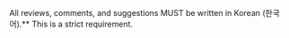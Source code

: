All reviews, comments, and suggestions MUST be written in Korean (한국어).\*\* This is a strict requirement.
